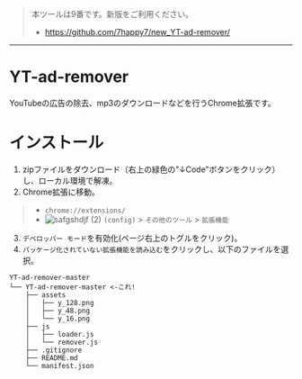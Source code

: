 > 本ツールは9番です。新版をご利用ください。
> 
> * https://github.com/7happy7/new_YT-ad-remover/

----


# YT-ad-remover
YouTubeの広告の除去、mp3のダウンロードなどを行うChrome拡張です。

# インストール
1. zipファイルをダウンロード（右上の緑色の"↓Code"ボタンをクリック）し、ローカル環境で解凍。
2. Chrome拡張に移動。
> * `chrome://extensions/`
> * ![safgshdjf (2)](https://user-images.githubusercontent.com/49482246/84563612-c54c4b80-ad97-11ea-9559-584dcc268f4f.png) `(config)` > `その他のツール` > `拡張機能`
3. `デベロッパー モード`を有効化(ページ右上のトグルをクリック)。
4. `パッケージ化されていない拡張機能を読み込む`をクリックし、以下のファイルを選択。

```
YT-ad-remover-master
└── YT-ad-remover-master <-これ!
    ├── assets
    │   ├── y_128.png
    │   ├── y_48.png
    │   └── y_16.png
    ├── js
    │   ├── loader.js
    │   └── remover.js
    ├── .gitignore
    ├── README.md
    └── manifest.json
```
